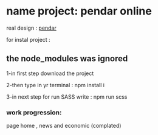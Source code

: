 # name project: pendar online

real design : [pendar](https://www.pendaronline.com/)
 
 for instal project : 

## the node_modules was ignored

1-in first step download the project 

2-then type in yr terminal : npm install i

3-in next step for run SASS write : npm run scss

### work progression:

 page home , news and economic (complated)

